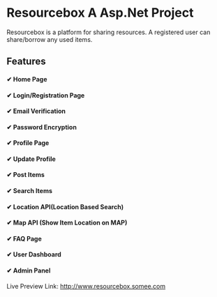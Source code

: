 # Resourcebox A Asp.Net Project
Resourcebox is a platform for sharing resources. A registered user can share/borrow any used items.

## Features
#### ✔ Home Page
#### ✔ Login/Registration Page
#### ✔ Email Verification
#### ✔ Password Encryption
#### ✔ Profile Page
#### ✔ Update Profile
#### ✔ Post Items
#### ✔ Search Items
#### ✔ Location API(Location Based Search)
#### ✔ Map API (Show Item Location on MAP)
#### ✔ FAQ Page
#### ✔ User Dashboard
#### ✔ Admin Panel

Live Preview Link: http://www.resourcebox.somee.com
